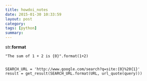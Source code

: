 ```yaml
---
title: howdoi_notes
date: 2015-01-30 10:33:59
layout: post
category: 
tags: [python]
summary: 
---
```



str.**format**
	
	"The sum of 1 + 2 is {0}".format(1+2)
	
	
	SEARCH_URL = 'http://www.google.com/search?q=site:{0}%20{1}'
	result = get_result(SEARCH_URL.format(URL, url_quote(query)))


